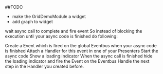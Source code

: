 ##TODO
* make the GridDemoModule a widget
* add graph to widget


wait async call to complete and fire event 
 So instead of blocking the execution until your async code is finished do following:
 
 Create a Event which is fired on the global Eventbus when your async code is finished
 Attach a Handler for this event in one of your Presenters
 Start the async code
 Show a loading indicator
 When the async call is finished hide the loading indicator and fire the Event on the Eventbus
 Handle the next step in the Handler you created before.